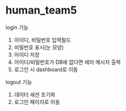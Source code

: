 # human_team5
login 기능
1. 아이디, 비밀번호 입력필드
2. 비밀번호 표시(눈 모양)
3. 아이디 저장
4. 아이디/비밀번호가 DB에 없다면 에러 메시지 출력
5. 로그인 시 dashboard로 이동

logout 기능
1. 데이터 세션 초기화
2. 로그인 페이지로 이동
